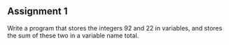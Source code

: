 ## Assignment 1

Write a program that stores the integers 92 and 22 in variables, and stores the
sum of these two in a variable name total.
